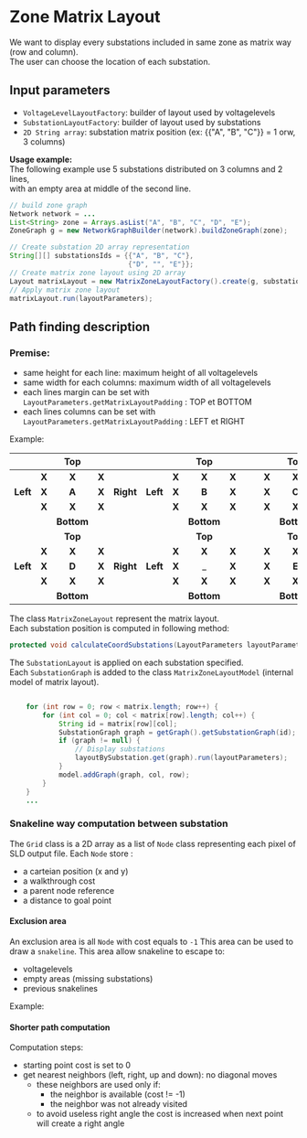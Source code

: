# Zone Matrix Layout

We want to display every substations included in same zone as matrix way (row and column).<BR>
The user can choose the location of each substation.

## Input parameters

- `VoltageLevelLayoutFactory`: builder of  layout used by voltagelevels<br>
- `SubstationLayoutFactory`: builder of layout used by substations<br>
- `2D String array`: substation matrix position (ex: {{"A", "B", "C"}} = 1 orw, 3 columns)<br>

**Usage example:**<BR>
The following example use 5 substations distributed on 3 columns and 2 lines,<BR>
with an empty area at middle of the second line.
```java
// build zone graph
Network network = ...
List<String> zone = Arrays.asList("A", "B", "C", "D", "E");
ZoneGraph g = new NetworkGraphBuilder(network).buildZoneGraph(zone);

// Create substation 2D array representation
String[][] substationsIds = {{"A", "B", "C"},
                             {"D", "", "E"}};
// Create matrix zone layout using 2D array
Layout matrixLayout = new MatrixZoneLayoutFactory().create(g, substationsIds, new HorizontalSubstationLayoutFactory(), new PositionVoltageLevelLayoutFactory());
// Apply matrix zone layout
matrixLayout.run(layoutParameters);
```

## Path finding description 

### Premise:
- same height for each line: maximum height of all voltagelevels
- same width for each columns: maximum width of all voltagelevels
- each lines margin can be set with `LayoutParameters.getMatrixLayoutPadding` : TOP et BOTTOM
- each lines columns can be set with `LayoutParameters.getMatrixLayoutPadding` : LEFT et RIGHT

Example:

|          |       |    Top     |        |           |          |       |    Top     |       |   |   |       |    Top     |       |   |
|:--------:|:-----:|:----------:|:------:|:---------:|:--------:|:-----:|:----------:|:-----:|:-:|:-:|:-----:|:----------:|:-----:|:-:|
|          | __X__ |   __X__    | __X__  |           |          | __X__ |   __X__    | __X__ |   |   | __X__ |   __X__    | __X__ |   |
| __Left__ | __X__ |   __A__    | __X__  | __Right__ | __Left__ | __X__ |   __B__    | __X__ |   |   | __X__ |   __C__    | __X__ |   |
|          | __X__ |   __X__    | __X__  |           |          | __X__ |   __X__    | __X__ |   |   | __X__ |   __X__    | __X__ |   |
|          |       | __Bottom__ |        |           |          |       | __Bottom__ |       |   |   |       | __Bottom__ |       |   |
|          |       |  __Top__   |        |           |          |       |  __Top__   |       |   |   |       |  __Top__   |       |   |
|          | __X__ |   __X__    | __X__  |           |          | __X__ |   __X__    | __X__ |   |   | __X__ |   __X__    | __X__ |   |
| __Left__ | __X__ |   __D__    | __X__  | __Right__ | __Left__ | __X__ |     _      | __X__ |   |   | __X__ |   __E__    | __X__ |   |
|          | __X__ |   __X__    | __X__  |           |          | __X__ |   __X__    | __X__ |   |   | __X__ |   __X__    | __X__ |   |
|          |       | __Bottom__ |        |           |          |       | __Bottom__ |       |   |   |       | __Bottom__ |       |   |


The class `MatrixZoneLayout` represent the matrix layout.<BR>
Each substation position is computed in following method: 
```java
protected void calculateCoordSubstations(LayoutParameters layoutParameters) {
```
The `SubstationLayout` is applied on each substation specified.<BR>
Each `SubstationGraph` is added to the class `MatrixZoneLayoutModel` (internal model of matrix layout).
```java

    for (int row = 0; row < matrix.length; row++) {
        for (int col = 0; col < matrix[row].length; col++) {
            String id = matrix[row][col];
            SubstationGraph graph = getGraph().getSubstationGraph(id);
            if (graph != null) {
                // Display substations
                layoutBySubstation.get(graph).run(layoutParameters);
            }
            model.addGraph(graph, col, row);
        }
    }
    ...
```

### Snakeline way computation between substation

The `Grid` class is a 2D array as a list of `Node` class representing each pixel of SLD output file.
Each `Node` store :
* a carteian position (x and y)
* a walkthrough cost
* a parent node reference
* a distance to goal point

#### Exclusion area
An exclusion area is all `Node` with cost equals to `-1` 
This area can be used to draw a `snakeline`.
This area allow snakeline to escape to:
- voltagelevels
- empty areas (missing substations)
- previous snakelines

Example:



#### Shorter path computation

Computation steps:
* starting point cost is set to 0
* get nearest neighbors (left, right, up and down): no diagonal moves
  * these neighbors are used only if:
    * the neighbor is available (cost != -1)
    * the neighbor was not already visited
  * to avoid useless right angle the cost is increased when next point will create a right angle